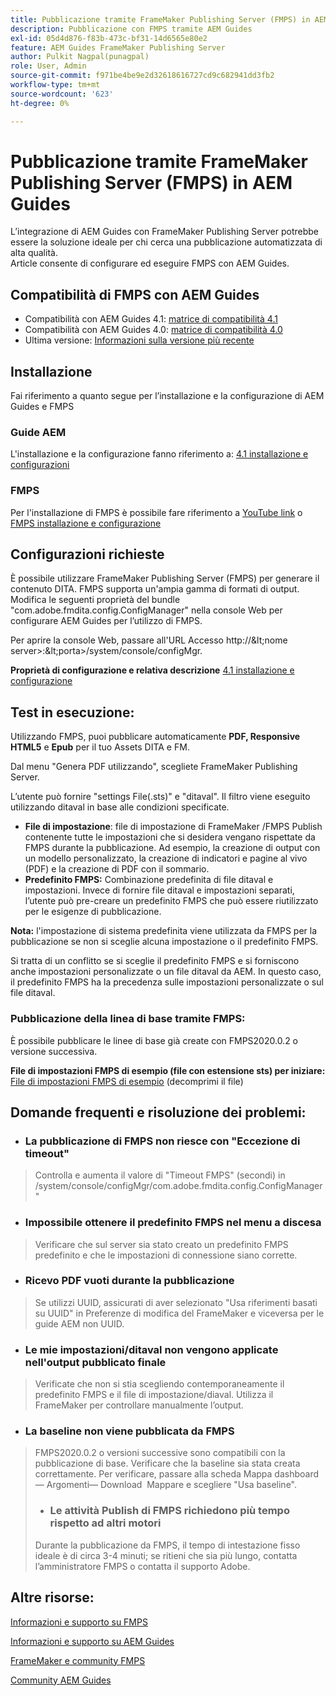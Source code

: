 ```yaml
---
title: Pubblicazione tramite FrameMaker Publishing Server (FMPS) in AEM Guides
description: Pubblicazione con FMPS tramite AEM Guides
exl-id: 05d4d876-f83b-473c-bf31-14d6565e80e2
feature: AEM Guides FrameMaker Publishing Server
author: Pulkit Nagpal(punagpal)
role: User, Admin
source-git-commit: f971be4be9e2d32618616727cd9c682941dd3fb2
workflow-type: tm+mt
source-wordcount: '623'
ht-degree: 0%

---
```


# Pubblicazione tramite FrameMaker Publishing Server (FMPS) in AEM Guides

L’integrazione di AEM Guides con FrameMaker Publishing Server potrebbe essere la soluzione ideale per chi cerca una pubblicazione automatizzata di alta qualità.\
Article consente di configurare ed eseguire FMPS con AEM Guides.

## Compatibilità di FMPS con AEM Guides

- Compatibilità con AEM Guides 4.1: [matrice di compatibilità 4.1](https://experienceleague.adobe.com/docs/experience-manager-guides-learn/tutorials/release-info/release-notes/on-prem-release-notes/release-notes-4.1.html?lang=en/#compatibility-matrix)
- Compatibilità con AEM Guides 4.0: [matrice di compatibilità 4.0](https://helpx.adobe.com/xml-documentation-for-experience-manager/release-note/release-notes-xml-documentation-solution-4-0.html/#Compatibility%20matrix)
- Ultima versione: [Informazioni sulla versione più recente](https://experienceleague.adobe.com/docs/experience-manager-guides-learn/tutorials/release-info/latest-release-info.html?lang=en)

## Installazione

Fai riferimento a quanto segue per l’installazione e la configurazione di AEM Guides e FMPS

### Guide AEM

L&#39;installazione e la configurazione fanno riferimento a: [4.1 installazione e configurazioni](https://helpx.adobe.com/content/dam/help/en/xml-documentation-solution/4-1-2/Adobe-Experience-Manager-Guides_Installation-Configuration-Guide_EN.pdf)

### FMPS

Per l&#39;installazione di FMPS è possibile fare riferimento a [YouTube link](https://www.youtube.com/watch?v=2deelyM5VA8&amp;t) o [FMPS installazione e configurazione](https://help.adobe.com/en_US/framemaker/server/index.html#t=fmps-user-guide%2Finstall_config_fmps.html%23install_config_fmps&amp;rhtocid=_2)

## Configurazioni richieste

È possibile utilizzare FrameMaker Publishing Server (FMPS) per generare il contenuto DITA. FMPS supporta un&#39;ampia gamma di formati di output. Modifica le seguenti proprietà del bundle &quot;com.adobe.fmdita.config.ConfigManager&quot; nella console Web per configurare AEM Guides per l’utilizzo di FMPS.

Per aprire la console Web, passare all&#39;URL Accesso http://\&lt;nome server\>:\&lt;porta\>/system/console/configMgr.

**Proprietà di configurazione e relativa descrizione** [4.1 installazione e configurazione](https://helpx.adobe.com/content/dam/help/en/xml-documentation-solution/4-1-2/Adobe-Experience-Manager-Guides_Installation-Configuration-Guide_EN.pdf#page=89)

## Test in esecuzione:

Utilizzando FMPS, puoi pubblicare automaticamente **PDF, Responsive HTML5** e **Epub** per il tuo Assets DITA e FM.

Dal menu &quot;Genera PDF utilizzando&quot;, scegliete FrameMaker Publishing Server.

L’utente può fornire &quot;settings File(.sts)&quot; e &quot;ditaval&quot;. Il filtro viene eseguito utilizzando ditaval in base alle condizioni specificate.

- **File di impostazione**: file di impostazione di FrameMaker /FMPS Publish contenente tutte le impostazioni che si desidera vengano rispettate da FMPS durante la pubblicazione. Ad esempio, la creazione di output con un modello personalizzato, la creazione di indicatori e pagine al vivo (PDF) e la creazione di PDF con il sommario.
- **Predefinito FMPS:** Combinazione predefinita di file ditaval e impostazioni. Invece di fornire file ditaval e impostazioni separati, l’utente può pre-creare un predefinito FMPS che può essere riutilizzato per le esigenze di pubblicazione.

**Nota:** l&#39;impostazione di sistema predefinita viene utilizzata da FMPS per la pubblicazione se non si sceglie alcuna impostazione o il predefinito FMPS.

Si tratta di un conflitto se si sceglie il predefinito FMPS e si forniscono anche impostazioni personalizzate o un file ditaval da AEM. In questo caso, il predefinito FMPS ha la precedenza sulle impostazioni personalizzate o sul file ditaval.

### Pubblicazione della linea di base tramite FMPS:

È possibile pubblicare le linee di base già create con FMPS2020.0.2 o versione successiva.

**File di impostazioni FMPS di esempio (file con estensione sts) per iniziare:** [File di impostazioni FMPS di esempio](https://acrobat.adobe.com/link/track?uri=urn:aaid:scds:US:ef750752-7a7e-4e51-923e-6b7d9861ed54) (decomprimi il file)

## Domande frequenti e risoluzione dei problemi:

- ### La pubblicazione di FMPS non riesce con &quot;Eccezione di timeout&quot;

>Controlla e aumenta il valore di &quot;Timeout FMPS&quot; (secondi) in /system/console/configMgr/com.adobe.fmdita.config.ConfigManager&quot;

- ### Impossibile ottenere il predefinito FMPS nel menu a discesa

>Verificare che sul server sia stato creato un predefinito FMPS predefinito e che le impostazioni di connessione siano corrette.

- ### Ricevo PDF vuoti durante la pubblicazione

>Se utilizzi UUID, assicurati di aver selezionato &quot;Usa riferimenti basati su UUID&quot; in Preferenze di modifica del FrameMaker e viceversa per le guide AEM non UUID.

- ### Le mie impostazioni/ditaval non vengono applicate nell&#39;output pubblicato finale

>Verificate che non si stia scegliendo contemporaneamente il predefinito FMPS e il file di impostazione/diaval. Utilizza il FrameMaker per controllare manualmente l’output.

- ### La baseline non viene pubblicata da FMPS

>FMPS2020.0.2 o versioni successive sono compatibili con la pubblicazione di base.
>Verificare che la baseline sia stata creata correttamente. Per verificare, passare alla scheda Mappa dashboard— Argomenti— Download  Mappare e scegliere &quot;Usa baseline&quot;.
>- ### Le attività Publish di FMPS richiedono più tempo rispetto ad altri motori
>Durante la pubblicazione da FMPS, il tempo di intestazione fisso ideale è di circa 3-4 minuti; se ritieni che sia più lungo, contatta l’amministratore FMPS o contatta il supporto Adobe.

## Altre risorse:

[Informazioni e supporto su FMPS](https://helpx.adobe.com/support/framemaker-publishing-server.html)

[Informazioni e supporto su AEM Guides](https://helpx.adobe.com/in/support/xml-documentation-for-experience-manager.html)

[FrameMaker e community FMPS](https://community.adobe.com/t5/framemaker/ct-p/ct-framemaker?page=1&amp;sort=latest_replies&amp;lang=all&amp;tabid=all)

[Community AEM Guides](https://experienceleaguecommunities.adobe.com/t5/experience-manager-guides/ct-p/aem-xml-documentation)
